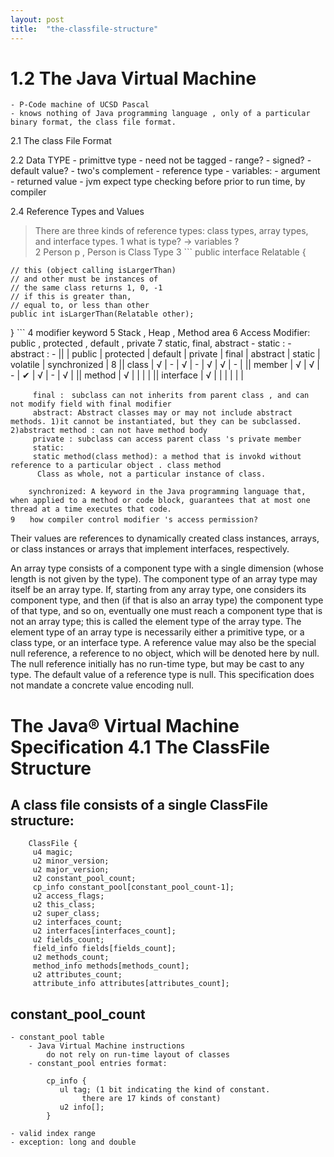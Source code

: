 ```yaml
---
layout: post
title:  "the-classfile-structure"
---
```


# 1.2 The Java Virtual Machine		
	- P-Code machine of UCSD Pascal
	- knows nothing of Java programming language , only of a particular binary format, the class file format. 
	 
2.1 The class File Format

2.2 Data TYPE
	- primittve type 
		- need not be tagged
		- range? 
		- signed?
		- default value? 
		- two's complement
	- reference type
	- variables: 
	- argument
	- returned value
	- jvm expect type checking before prior to run time, by compiler

2.4 Reference Types and Values
   > There are three kinds of reference types: class types, array types, and interface types. 
		1 what is type?  -> variables ?  
		2 Person p , Person is Class Type 
		3 ```
			public interface Relatable {
        
    // this (object calling isLargerThan)
    // and other must be instances of 
    // the same class returns 1, 0, -1 
    // if this is greater than, 
    // equal to, or less than other
    public int isLargerThan(Relatable other);
}
		  ```
      4 modifier keyword 
	  5 Stack , Heap , Method area
	  6 Access Modifier: public , protected , default , private
	  7 static, final, abstract 
		- static : 
		- abstract : 
		- 
		 ||       | public | protected | default  | private |  final | abstract |  static  |  volatile |  synchronized |
	  8  || class |  √     |    -   	  |  √       |  -	   |	√ 	|   √      |    -     |
		 || member | √     |    √	  |  -       |   ✔	   |    √   |   -      |    √	  |
		 || method | √     |   		  |          |  	   |
		 || interface | √  |   		  |        	 |  	   |		| 		   |
		 
		 
		 final :　subclass can not inherits from parent class , and can not modify field with final modifier
		 abstract: Abstract classes may or may not include abstract methods. 1)it cannot be instantiated, but they can be subclassed. 2)abstract method : can not have method body 
		 private : subclass can access parent class 's private member
		 static:
		 static method(class method): a method that is invokd without reference to a particular object . class method
		  Class as whole, not a particular instance of class.
		  
		synchronized: A keyword in the Java programming language that, when applied to a method or code block, guarantees that at most one thread at a time executes that code.
	9　　how compiler control modifier 's access permission?
   Their values are references to dynamically created class instances, arrays, or
class instances or arrays that implement interfaces, respectively.

An array type consists of a component type with a single dimension (whose length
is not given by the type). The component type of an array type may itself be an array
type. If, starting from any array type, one considers its component type, and then
(if that is also an array type) the component type of that type, and so on, eventually
one must reach a component type that is not an array type; this is called the element
type of the array type. The element type of an array type is necessarily either a
primitive type, or a class type, or an interface type.
A reference value may also be the special null reference, a reference to no object,
which will be denoted here by null. The null reference initially has no run-time
type, but may be cast to any type. The default value of a reference type is null.
This specification does not mandate a concrete value encoding null.
	
# The Java® Virtual Machine Specification 4.1 The ClassFile Structure

## A class file consists of a single ClassFile structure:
```
	ClassFile {
	 u4 magic;
	 u2 minor_version;
	 u2 major_version;
	 u2 constant_pool_count;
	 cp_info constant_pool[constant_pool_count-1];
	 u2 access_flags;
	 u2 this_class;
	 u2 super_class;
	 u2 interfaces_count;
	 u2 interfaces[interfaces_count];
	 u2 fields_count;
	 field_info fields[fields_count];
	 u2 methods_count;
	 method_info methods[methods_count];
	 u2 attributes_count;
	 attribute_info attributes[attributes_count];
 ```

## constant_pool_count
	- constant_pool table 
		- Java Virtual Machine instructions 
			do not rely on run-time layout of classes		
		- constant_pool entries format:
		
			cp_info {
			   ul tag; (1 bit indicating the kind of constant. 
					there are 17 kinds of constant)
			   u2 info[];
			}
			
	- valid index range
	- exception: long and double

<br/>	
